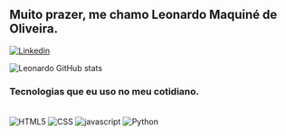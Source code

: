 ## Muito prazer, me chamo Leonardo Maquiné de Oliveira.

[![Linkedin](https://img.shields.io/badge/LinkedIn-0077B5?style=for-the-badge&logo=linkedin&logoColor=white)](https://www.linkedin.com/in/leonardo-maquiné-de-oliveira-9b1a551b4/)

![Leonardo GitHub stats](https://github-readme-stats.vercel.app/api?username=makine16&show_icons=true&theme=tokyonight)

### Tecnologias que eu uso no meu cotidiano.

<div style="display: inline_block"><br/>
<img align="center"alt="HTML5" src="https://img.shields.io/badge/HTML5-E34F26?style=for-the-badge&logo=html5&logoColor=white">
<img align="center"alt="CSS" src="https://img.shields.io/badge/CSS-239120?&style=for-the-badge&logo=css3&logoColor=white">
<img align="center"alt="javascript" src="https://img.shields.io/badge/JavaScript-F7DF1E?style=for-the-badge&logo=javascript&logoColor=black">
<img align="center"alt="Python" src="https://img.shields.io/badge/Python-3776AB?style=for-the-badge&logo=python&logoColor=white">
<img align="center"alt="" src="https://img.shields.io/badge/MySQL-005C84?style=for-the-badge&logo=mysql&logoColor=white">
<img align="center"alt="" src="https://img.shields.io/badge/C-00599C?style=for-the-badge&logo=c&logoColor=white">
<img align="center"alt="" src="https://img.shields.io/badge/React_Native-20232A?style=for-the-badge&logo=react&logoColor=61DAFB">
</div></br>
